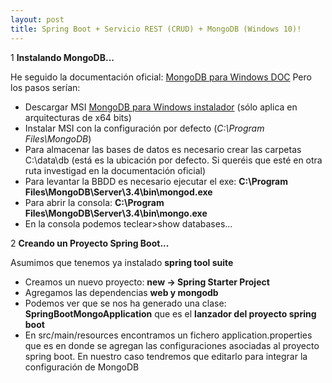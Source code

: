 ```yaml
---
layout: post
title: Spring Boot + Servicio REST (CRUD) + MongoDB (Windows 10)!
---
```


1 **Instalando MongoDB...**

He seguido la documentación oficial: [MongoDB para Windows DOC](https://docs.mongodb.com/manual/tutorial/install-mongodb-on-windows/)
Pero los pasos serían:

- Descargar MSI [MongoDB para Windows instalador](https://www.mongodb.com/download-center#community) (sólo aplica en arquitecturas de x64 bits)
- Instalar MSI con la configuración por defecto (*C:\Program Files\MongoDB*)
- Para almacenar las bases de datos es necesario crear las carpetas C:\data\db (está es la ubicación por defecto. Si queréis que esté en otra ruta investigad en la documentación oficial)
- Para levantar la BBDD es necesario ejecutar el exe: **C:\Program Files\MongoDB\Server\3.4\bin\mongod.exe**
- Para abrir la consola: **C:\Program Files\MongoDB\Server\3.4\bin\mongo.exe**
- En la consola podemos teclear>show databases...


2 **Creando un Proyecto Spring Boot...**

Asumimos que tenemos ya instalado **spring tool suite**

- Creamos un nuevo proyecto: **new -> Spring Starter Project** 
- Agregamos las dependencias **web y mongodb**
- Podemos ver que se nos ha generado una clase:  
**SpringBootMongoApplication** que es el **lanzador del proyecto spring boot**
- En src/main/resources encontramos un fichero application.properties que es en donde se agregan las configuraciones asociadas al proyecto spring boot.
En nuestro caso tendremos que editarlo para integrar la configuración de MongoDB



